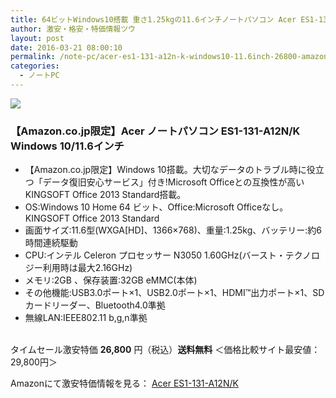 ```yaml
---
title: 64ビットWindows10搭載 重さ1.25kgの11.6インチノートパソコン Acer ES1-131-A12N/K タイムセール特価26,800円！送料無料！
author: 激安・格安・特価情報ツウ
layout: post
date: 2016-03-21 08:00:10
permalink: /note-pc/acer-es1-131-a12n-k-windows10-11.6inch-26800-amazon.html
categories:
  - ノートPC
---
```


<div class="img-bg2 img_L">
<a  href="//www.amazon.co.jp/gp/product/B016W1RD5U/ref=as_li_tf_il?ie=UTF8&camp=247&creative=1211&creativeASIN=B016W1RD5U&linkCode=as2&tag=tokkajohotsu-22"><img border="0" src="//ws-fe.amazon-adsystem.com/widgets/q?_encoding=UTF8&ASIN=B016W1RD5U&Format=_SL250_&ID=AsinImage&MarketPlace=JP&ServiceVersion=20070822&WS=1&tag=tokkajohotsu-22" ></a><img src="//ir-jp.amazon-adsystem.com/e/ir?t=tokkajohotsu-22&l=as2&o=9&a=B016W1RD5U" width="1" height="1" border="0" alt="" style="border:none !important; margin:0px !important;" />
</div>

### 【Amazon.co.jp限定】Acer ノートパソコン ES1-131-A12N/K Windows 10/11.6インチ
<!--more-->

* 【Amazon.co.jp限定】Windows 10搭載。大切なデータのトラブル時に役立つ「データ復旧安心サービス」付き!Microsoft Officeとの互換性が高いKINGSOFT Office 2013 Standard搭載。
* OS:Windows 10 Home 64 ビット、Office:Microsoft Officeなし。KINGSOFT Office 2013 Standard
* 画面サイズ:11.6型(WXGA[HD]、1366×768)、重量:1.25kg、バッテリー:約6時間連続駆動
* CPU:インテル Celeron プロセッサー N3050 1.60GHz(バースト・テクノロジー利用時は最大2.16GHz)
* メモリ:2GB 、保存装置:32GB eMMC(本体)
* その他機能:USB3.0ポート×1、USB2.0ポート×1、HDMI™出力ポート×1、SDカードリーダー、Bluetooth4.0準拠
* 無線LAN:IEEE802.11 b,g,n準拠

<br clear="all" />タイムセール激安特価 <span class="tokka-price"><strong>26,800</strong></span> 円（税込）**送料無料**
＜価格比較サイト最安値：29,800円＞

Amazonにて激安特価情報を見る： <span class="fs150p"><a href="//www.amazon.co.jp/gp/product/B016W1RD5U/ref=as_li_tf_il?ie=UTF8&camp=247&creative=1211&creativeASIN=B016W1RD5U&linkCode=as2&tag=tokkajohotsu-22" target="_blank">Acer ES1-131-A12N/K</a></span>
